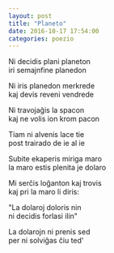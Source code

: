 ```yaml
---
layout: post
title: "Planeto"
date: 2016-10-17 17:54:00
categories: poezio
---
```


<style>
  p {
    text-indent: 0px;
  }
</style>

Ni decidis plani planeton  
iri semajnfine planedon

Ni iris planedon merkrede  
kaj devis reveni vendrede

Ni travojaĝis la spacon  
kaj ne volis ion krom pacon

Tiam ni alvenis lace tie  
post trairado de ie al ie

Subite ekaperis miriga maro  
la maro estis plenita je dolaro

Mi serĉis loĝanton kaj trovis  
kaj pri la maro li diris:

"La dolaroj doloris nin  
ni decidis forlasi ilin"

La dolarojn ni prenis sed  
per ni solviĝas ĉiu ted'
